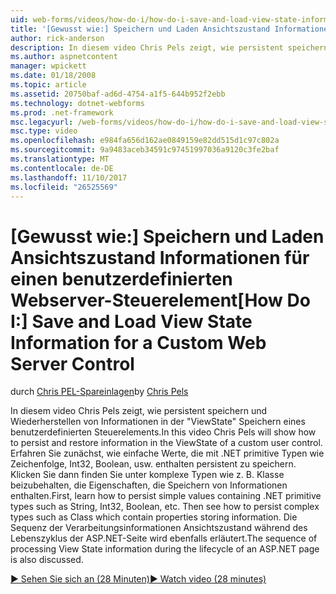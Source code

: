 ```yaml
---
uid: web-forms/videos/how-do-i/how-do-i-save-and-load-view-state-information-for-a-custom-web-server-control
title: '[Gewusst wie:] Speichern und Laden Ansichtszustand Informationen für einen benutzerdefinierten Webserver-Steuerelement | Microsoft Docs'
author: rick-anderson
description: In diesem video Chris Pels zeigt, wie persistent speichern und Wiederherstellen von Informationen in der "ViewState" Speichern eines benutzerdefinierten Steuerelements. Erfahren Sie zunächst, wie einfachen Wert beibehalten...
ms.author: aspnetcontent
manager: wpickett
ms.date: 01/18/2008
ms.topic: article
ms.assetid: 20750baf-ad6d-4754-a1f5-644b952f2ebb
ms.technology: dotnet-webforms
ms.prod: .net-framework
msc.legacyurl: /web-forms/videos/how-do-i/how-do-i-save-and-load-view-state-information-for-a-custom-web-server-control
msc.type: video
ms.openlocfilehash: e984fa656d162ae0849159e82dd515d1c97c802a
ms.sourcegitcommit: 9a9483aceb34591c97451997036a9120c3fe2baf
ms.translationtype: MT
ms.contentlocale: de-DE
ms.lasthandoff: 11/10/2017
ms.locfileid: "26525569"
---
```

<a name="how-do-i-save-and-load-view-state-information-for-a-custom-web-server-control"></a><span data-ttu-id="37d62-104">[Gewusst wie:] Speichern und Laden Ansichtszustand Informationen für einen benutzerdefinierten Webserver-Steuerelement</span><span class="sxs-lookup"><span data-stu-id="37d62-104">[How Do I:] Save and Load View State Information for a Custom Web Server Control</span></span>
====================
<span data-ttu-id="37d62-105">durch [Chris PEL-Spareinlagen](https://twitter.com/chrispels)</span><span class="sxs-lookup"><span data-stu-id="37d62-105">by [Chris Pels](https://twitter.com/chrispels)</span></span>

<span data-ttu-id="37d62-106">In diesem video Chris Pels zeigt, wie persistent speichern und Wiederherstellen von Informationen in der "ViewState" Speichern eines benutzerdefinierten Steuerelements.</span><span class="sxs-lookup"><span data-stu-id="37d62-106">In this video Chris Pels will show how to persist and restore information in the ViewState of a custom user control.</span></span> <span data-ttu-id="37d62-107">Erfahren Sie zunächst, wie einfache Werte, die mit .NET primitive Typen wie Zeichenfolge, Int32, Boolean, usw. enthalten persistent zu speichern. Klicken Sie dann finden Sie unter komplexe Typen wie z. B. Klasse beizubehalten, die Eigenschaften, die Speichern von Informationen enthalten.</span><span class="sxs-lookup"><span data-stu-id="37d62-107">First, learn how to persist simple values containing .NET primitive types such as String, Int32, Boolean, etc. Then see how to persist complex types such as Class which contain properties storing information.</span></span> <span data-ttu-id="37d62-108">Die Sequenz der Verarbeitungsinformationen Ansichtszustand während des Lebenszyklus der ASP.NET-Seite wird ebenfalls erläutert.</span><span class="sxs-lookup"><span data-stu-id="37d62-108">The sequence of processing View State information during the lifecycle of an ASP.NET page is also discussed.</span></span>

[<span data-ttu-id="37d62-109">&#9654; Sehen Sie sich an (28 Minuten)</span><span class="sxs-lookup"><span data-stu-id="37d62-109">&#9654; Watch video (28 minutes)</span></span>](https://channel9.msdn.com/Blogs/ASP-NET-Site-Videos/how-do-i-save-and-load-view-state-information-for-a-custom-web-server-control)
